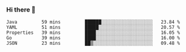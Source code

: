 ### Hi there 👋


<!--START_SECTION:waka-->
```text
Java         59 mins         ██████░░░░░░░░░░░░░░░░░░░   23.84 % 
YAML         51 mins         █████░░░░░░░░░░░░░░░░░░░░   20.57 % 
Properties   39 mins         ████░░░░░░░░░░░░░░░░░░░░░   16.05 % 
Go           39 mins         ████░░░░░░░░░░░░░░░░░░░░░   16.00 % 
JSON         23 mins         ██▒░░░░░░░░░░░░░░░░░░░░░░   09.48 % 
```
<!--END_SECTION:waka-->

<!--
**ssrahul96/ssrahul96** is a ✨ _special_ ✨ repository because its `README.md` (this file) appears on your GitHub profile.

Here are some ideas to get you started:

- 🔭 I’m currently working on ...
- 🌱 I’m currently learning ...
- 👯 I’m looking to collaborate on ...
- 🤔 I’m looking for help with ...
- 💬 Ask me about ...
- 📫 How to reach me: ...
- 😄 Pronouns: ...
- ⚡ Fun fact: ...
-->
